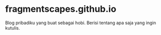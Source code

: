 # fragmentscapes.github.io
Blog pribadiku yang buat sebagai hobi. Berisi tentang apa saja yang ingin kutulis.
